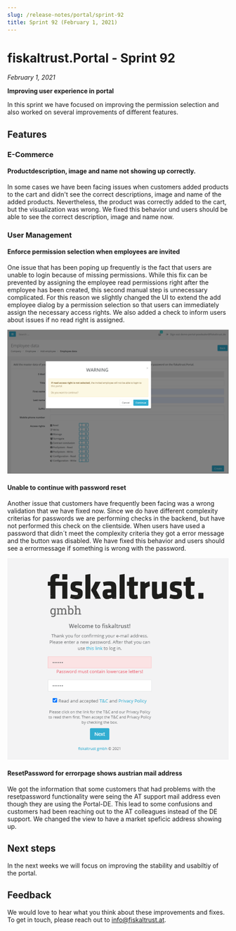 ```yaml
---
slug: /release-notes/portal/sprint-92
title: Sprint 92 (February 1, 2021)
---
```


# fiskaltrust.Portal - Sprint 92
_February 1, 2021_

**Improving user experience in portal**

In this sprint we have focused on improving the permission selection and also worked on several improvements of different features.

## Features

### E-Commerce

#### Productdescription, image and name not showing up correctly.
In some cases we have been facing issues when customers added products to the cart and didn't see the correct descriptions, image and name of the added products. Nevertheless, the product was correctly added to the cart, but the visualization was wrong. We fixed this behavior und users should be able to see the correct description, image and name now.

### User Management

#### Enforce permission selection when employees are invited
One issue that has been poping up frequently is the fact that users are unable to login because of missing permissions. While this fix can be prevented by assigning the employee read permissions right after the employee has been created, this second manual step is unnecessary complicated. For this reason we slightly changed the UI to extend the add employee dialog by a permission selection so that users can immediately assign the necessary access rights. We also added a check to inform users about issues if no read right is assigned.

![enforce-permission](images/sprint-92/enforce-permission.png)

#### Unable to continue with password reset
Another issue that customers have frequently been facing was a wrong validation that we have fixed now. Since we do have different complexity criterias for passwords we are performing checks in the backend, but have not performed this check on the clientside. When users have used a password that didn´t meet the complexity criteria they got a error message and the button was disabled. We have fixed this behavior and users should see a errormessage if something is wrong with the password.

 ![password-clientside-validation](images/sprint-92/password-clientside-validation.png)

#### ResetPassword for errorpage shows austrian mail address
We got the information that some customers that had problems with the resetpassword functionality were seing the AT support mail address even though they are using the Portal-DE. This lead to some confusions and customers had been reaching out to the AT colleagues instead of the DE support. We changed the view to have a market speficic address showing up.

## Next steps
In the next weeks we will focus on improving the stability and usabiltiy of the portal.

## Feedback
We would love to hear what you think about these improvements and fixes. To get in touch, please reach out to [info@fiskaltrust.at](mailto:info@fiskaltrust.at).